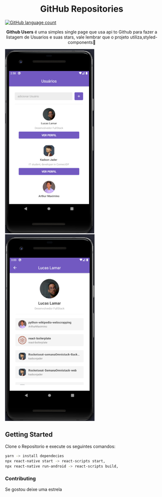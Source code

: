 <h1 align="center">GitHub Repositories</h1>

  <a href="https://github.com/Rocketseat/bootcamp-gostack-desafio-05/blob/master/README.md"><img alt="GitHub language count" src="https://img.shields.io/badge/GitHubUsers-desafio05-blue"></a>




</h3>
<p align="center">
  <b>Github Users</b> é uma simples single page que usa api to Github para fazer a listagem de Usuarios e suas stars, vale lembrar que o projeto utiliza,styled-components💅</p>

<img  src="/src/assets/demo2.png">
<img  src="/src/assets/demo3.png">





## Getting Started
Clone o Repositorio e execute os seguintes comandos:
```sh
yarn -> install dependecies
npx react-native start -> react-scripts start,
npx react-native run-android -> react-scripts build,
```


### Contributing
  Se gostou deixe uma estrela
